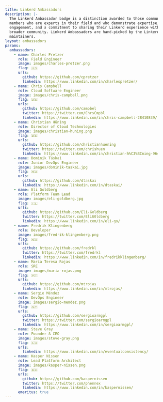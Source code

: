 ```yaml
---
title: Linkerd Ambassadors
description: |-
  The Linkerd Ambassador badge is a distinction awarded to those community
  members who are experts in their field and who demonstrate expertise, passion,
  engagement, and a commitment to sharing their Linkerd experience with the
  broader community. Linkerd Ambassadors are hand-picked by the Linkerd
  maintainers.
layout: ambassadors
params:
  ambassadors:
    - name: Charles Pretzer
      role: Field Engineer
      image: images/charles-pretzer.png
      flag: 🇺🇸
      urls:
        github: https://github.com/cpretzer
        linkedin: https://www.linkedin.com/in/charlespretzer/
    - name: Chris Campbell
      role: Cloud Software Engineer
      image: images/chris-campbell.png
      flag: 🇺🇸
      urls:
        github: https://github.com/campbel
        twitter: https://twitter.com/ChrsCmpbl
        linkedin: https://www.linkedin.com/in/chris-campbell-28410839/
    - name: Christian Hüning
      role: Director of Cloud Technologies
      image: images/christian-huning.png
      flag: 🇩🇪
      urls:
        github: https://github.com/christianhuening
        twitter: https://twitter.com/chrishuen
        linkedin: https://www.linkedin.com/in/christian-h%C3%BCning-964191a3/
    - name: Dominik Táskai
      role: Junior DevOps Engineer
      image: images/dominik-taskai.jpg
      flag: 🇭🇺
      urls:
        github: https://github.com/dtaskai
        linkedin: https://www.linkedin.com/in/dtaskai/
    - name: Eli Goldberg
      role: Platform Team Lead
      image: images/eli-goldberg.jpg
      flag: 🇮🇱
      urls:
        github: https://github.com/Eli-Goldberg
        twitter: https://twitter.com/EliG0ldberg
        linkedin: https://www.linkedin.com/in/eli-go/
    - name: Fredrik Klingenberg
      role: Developer
      image: images/fredrik-klingenberg.png
      flag: 🇳🇴
      urls:
        github: https://github.com/fredrkl
        twitter: https://twitter.com/fredrkl
        linkedin: https://www.linkedin.com/in/fredrikklingenberg/
    - name: María Teresa Rojas
      role: SRE
      image: images/maria-rojas.png
      flag: 🇵🇹
      urls:
        github: https://github.com/mtrojas
        linkedin: https://www.linkedin.com/in/mtrojas/
    - name: Sergio Méndez
      role: DevOps Engineer
      image: images/sergio-mendez.png
      flag: 🇬🇹
      urls:
        github: https://github.com/sergioarmgpl
        twitter: https://twitter.com/sergioarmgpl
        linkedin: https://www.linkedin.com/in/sergioarmgpl/
    - name: Steve Gray
      role: Founder & CEO
      image: images/steve-gray.png
      flag: 🇦🇺
      urls:
        linkedin: https://www.linkedin.com/in/eventualconsistency/
    - name: Kasper Nissen
      role: Lead Platform Architect
      image: images/kasper-nissen.png
      flag: 🇩🇰
      urls:
        github: https://github.com/kaspernissen
        twitter: https://twitter.com/phennex
        linkedin: https://www.linkedin.com/in/kaspernissen/
      emeritus: true
---
```

